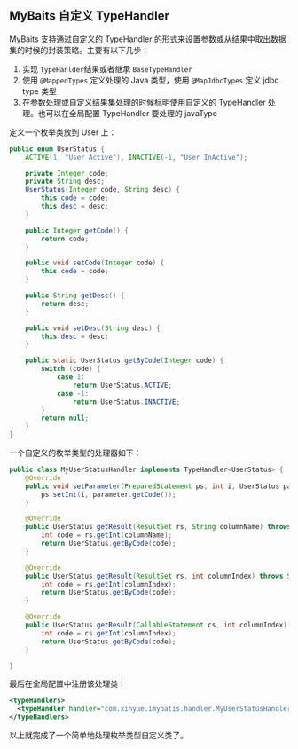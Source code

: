 ## MyBaits 自定义 TypeHandler

MyBaits 支持通过自定义的 TypeHandler 的形式来设置参数或从结果中取出数据集的时候的封装策略。主要有以下几步：

1. 实现 `TypeHanlder`结果或者继承 `BaseTypeHandler`
2. 使用 `@MappedTypes` 定义处理的 Java 类型，使用 `@MapJdbcTypes` 定义 jdbc type 类型
3. 在参数处理或自定义结果集处理的时候标明使用自定义的 TypeHandler 处理。也可以在全局配置 TypeHandler 要处理的 javaType

定义一个枚举类放到 User 上：

```java
public enum UserStatus {
    ACTIVE(1, "User Active"), INACTIVE(-1, "User InActive");

    private Integer code;
    private String desc;
    UserStatus(Integer code, String desc) {
        this.code = code;
        this.desc = desc;
    }

    public Integer getCode() {
        return code;
    }

    public void setCode(Integer code) {
        this.code = code;
    }

    public String getDesc() {
        return desc;
    }

    public void setDesc(String desc) {
        this.desc = desc;
    }

    public static UserStatus getByCode(Integer code) {
        switch (code) {
            case 1:
                return UserStatus.ACTIVE;
            case -1:
                return UserStatus.INACTIVE;
        }
        return null;
    }
}
```

一个自定义的枚举类型的处理器如下：

```java
public class MyUserStatusHandler implements TypeHandler<UserStatus> {
    @Override
    public void setParameter(PreparedStatement ps, int i, UserStatus parameter, JdbcType jdbcType) throws SQLException {
        ps.setInt(i, parameter.getCode());
    }

    @Override
    public UserStatus getResult(ResultSet rs, String columnName) throws SQLException {
        int code = rs.getInt(columnName);
        return UserStatus.getByCode(code);
    }

    @Override
    public UserStatus getResult(ResultSet rs, int columnIndex) throws SQLException {
        int code = rs.getInt(columnIndex);
        return UserStatus.getByCode(code);
    }

    @Override
    public UserStatus getResult(CallableStatement cs, int columnIndex) throws SQLException {
        int code = cs.getInt(columnIndex);
        return UserStatus.getByCode(code);
    }

}
```

最后在全局配置中注册该处理类：

```xml
<typeHandlers>
  <typeHandler handler="com.xinyue.imybatis.handler.MyUserStatusHandler" javaType="com.xinyue.imybatis.enmu.UserStatus" />
</typeHandlers>
```

以上就完成了一个简单地处理枚举类型自定义类了。